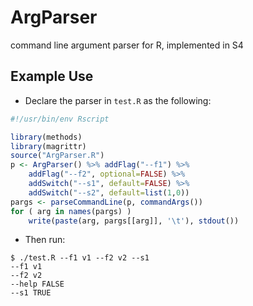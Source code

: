 # ArgParser
command line argument parser for R, implemented in S4

## Example Use
+ Declare the parser in `test.R` as the following:
```R
#!/usr/bin/env Rscript

library(methods)
library(magrittr)
source("ArgParser.R")
p <- ArgParser() %>% addFlag("--f1") %>%
    addFlag("--f2", optional=FALSE) %>%
    addSwitch("--s1", default=FALSE) %>%
    addSwitch("--s2", default=list(1,0))
pargs <- parseCommandLine(p, commandArgs())
for ( arg in names(pargs) )
    write(paste(arg, pargs[[arg]], '\t'), stdout())
```
+ Then run:
```
$ ./test.R --f1 v1 --f2 v2 --s1
--f1 v1 
--f2 v2 
--help FALSE 
--s1 TRUE 
```
